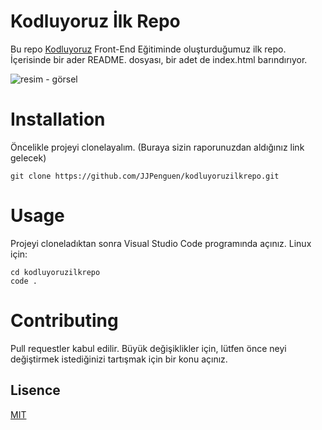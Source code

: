 
# Kodluyoruz İlk Repo
Bu repo [Kodluyoruz](https://kodluyoruz.org) Front-End Eğitiminde oluşturduğumuz ilk repo. İçerisinde bir ader README. dosyası, bir adet de index.html barındırıyor.

 ![resim - görsel](https://github.com/ykphtb/kodluyoruzilkrepo/blob/98e8cbc495d517acf665b146f42d094bb221a805/snip.JPG)

# Installation
Öncelikle projeyi clonelayalım. (Buraya sizin raporunuzdan aldığınız link gelecek)

```
git clone https://github.com/JJPenguen/kodluyoruzilkrepo.git
```

# Usage

Projeyi cloneladıktan sonra Visual Studio Code programında açınız.
Linux için:
```
cd kodluyoruzilkrepo
code .
```

# Contributing
Pull requestler kabul edilir. Büyük değişiklikler için, lütfen önce neyi değiştirmek istediğinizi tartışmak için bir konu açınız.

## Lisence
[MIT](https://choosealicense.com/licenses/mit/)